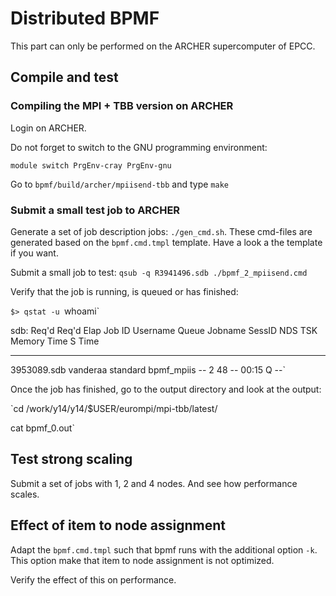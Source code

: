 # Distributed BPMF

This part can only be performed on the ARCHER supercomputer of EPCC.

## Compile and test

### Compiling the MPI + TBB version on ARCHER

Login on ARCHER.

Do not forget to switch to the GNU programming environment:

`module switch PrgEnv-cray PrgEnv-gnu`

Go to `bpmf/build/archer/mpiisend-tbb` and type `make`

### Submit a small test job to ARCHER

Generate a set of job description jobs: `./gen_cmd.sh`. These cmd-files are generated based on 
the `bpmf.cmd.tmpl` template. Have a look a the template if you want.

Submit a small job to test: `qsub -q R3941496.sdb ./bpmf_2_mpiisend.cmd`

Verify that the job is running, is queued or has finished:

`$> qstat -u `whoami`

sdb:
                                                            Req'd  Req'd   Elap
Job ID          Username Queue    Jobname    SessID NDS TSK Memory Time  S Time
--------------- -------- -------- ---------- ------ --- --- ------ ----- - -----
3953089.sdb     vanderaa standard bpmf_mpiis    --    2  48    --  00:15 Q   --`

Once the job has finished, go to the output directory and look at the output:

`cd /work/y14/y14/$USER/eurompi/mpi-tbb/latest/

cat bpmf_0.out`

## Test strong scaling

Submit a set of jobs with 1, 2 and 4 nodes. And see how performance scales.

## Effect of item to node assignment

Adapt the `bpmf.cmd.tmpl` such that bpmf runs with the additional option `-k`.
This option make that item to node assignment is not optimized. 

Verify the effect of this on performance.

